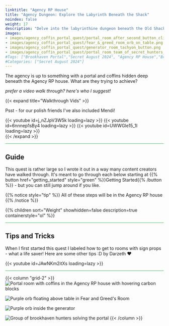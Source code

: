 ```yaml
---
linktitle: "Agency RP House"
title: "Agency Dungeon: Explore the Labyrinth Beneath the Shack"
noindex: false
weight: 17
description: "Delve into the labyrinthine dungeon beneath the Old Shack House. Solve puzzles, unlock rooms, and uncover the Agency’s hidden portal."
images:
- images/agency_coffin_portal_quest/portal_room_after_second_button_clicked.png
- images/agency_coffin_portal_quest/fear_&_greed_room_orb_on_table.png
- images/agency_coffin_portal_quest/generator_room_tachyon_button.png
- images/agency_coffin_portal_quest/portal_room_team_of_secret_hunters_solve_brookhaven.png
#Tags: ["Brookhaven Portal","Secret August 2024", "Agency RP House","Brookhaven New Update", "Brookhaven New House Secrets"]
#Categories: ["Secret August 2024"]
---
```


The agency is up to something with a portal and coffins hidden deep beneath the Agency RP house. What are they trying to achieve?

_prefer a video walk through? here's who I suggest!_

{{< expand title="Walkthrough Vids" >}}

Psst - for our polish friends I've also included Mendi!

<div class="grid-2 post-vid-dot">
{{< youtube id=j_nZJpV3W5k loading=lazy >}}
{{< youtube id=6nnnep1sBy4 loading=lazy >}}
{{< youtube id=UWWGle15_1I loading=lazy >}}
</div>
{{< /expand >}}

<hr style="background-color: #28b44c" size=8>

## Guide

This quest is rather large so I wrote it out in a way many content creators have walked through. It's meant to go through each below starting at {{% button href="getting_started" style="green" %}}Getting Started{{% /button %}} - but you can still jump around if you like.

{{% notice style="tip" %}}
All of these steps will be in the Agency RP house
{{% /notice %}}


{{% children sort="Weight" showhidden=false description=true containerstyle="ol"  %}}

<hr style="background-color: #28b44c" size=8>

## Tips and Tricks

When I first started this quest I labeled how to get to rooms with sign props - what a life saver! Here are some other tips :D by Darzeth :heart:


<div class="grid-2 post-vid-dot">
{{< youtube id=JAwNKm2itXs loading=lazy >}}
</div>

<hr style="background-color: #28b44c" size=8>

{{< column "grid-2" >}}
![Portal room with coffins in the Agency RP house with hovering carbon blocks](/images/agency_coffin_portal_quest/portal_room_after_second_button_clicked.png)

![Purple orb floating above table in Fear and Greed's Room](/images/agency_coffin_portal_quest/fear_&_greed_room_orb_on_table.png)

![Purple orb inside the generator](/images/agency_coffin_portal_quest/generator_room_tachyon_button.png)

![Group of brookhaven hunters solving the portal](/images/agency_coffin_portal_quest/portal_room_team_of_secret_hunters_solve_brookhaven.png)
{{< /column >}}
